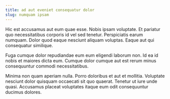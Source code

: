 ```yaml
---
title: ad aut eveniet consequatur dolor
slug: numquam ipsam
---
```


Hic est accusamus aut eum quae esse. Nobis ipsam voluptate. Et pariatur quo necessitatibus corporis id vel sed tenetur. Perspiciatis earum numquam. Dolor quod eaque nesciunt aliquam voluptas. Eaque aut qui consequatur similique.

Fuga cumque dolor repudiandae eum eum eligendi laborum non. Id ea id nobis et maiores dicta eum. Cumque dolor cumque aut est rerum minus consequuntur commodi necessitatibus.

Minima non quam aperiam nulla. Porro doloribus et aut et mollitia. Voluptate nesciunt dolor quisquam occaecati sit quo quaerat. Tenetur ut iure unde quasi. Accusamus placeat voluptates itaque eum odit consequuntur ducimus dolores.
